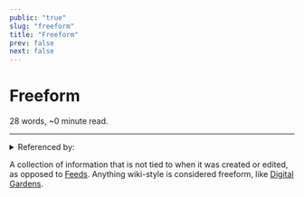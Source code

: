 ```yaml
---
public: "true"
slug: "freeform"
title: "Freeform"
prev: false
next: false
---
```

<script setup>
import { data } from '../../git.data.ts';
import { useData } from 'vitepress';
const pageData = useData();
</script>
<h1 class="p-name">Freeform</h1>
<p>28 words, ~0 minute read. <span v-html="data[`site/${pageData.page.value.relativePath}`]" /></p>
<hr/>

<details><summary>Referenced by:</summary><a href="/garden/chronological/index.md">Chronological</a><a href="/garden/digital-gardens/index.md">Digital Gardens</a><a href="/garden/garden-rss/index.md">Garden-RSS</a></details>

A collection of information that is not tied to when it was created or edited, as opposed to [Feeds](/garden/chronological/index.md). Anything wiki-style is considered freeform, like [Digital Gardens](/garden/digital-gardens/index.md).